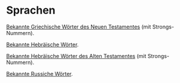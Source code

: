 # Sprachen

[Bekannte Griechische Wörter des Neuen Testamentes](http://renenyffenegger.ch/Biblisches/Sprachen/Griechisch-Neues-Testament-bekannt.html) (mit Strongs-Nummern).

[Bekannte Hebräische Wörter](https://rawgit.com/ReneNyffenegger/Sprachen/master/Hebr%C3%A4isch-bekannt.html).

[Bekannte Hebräische Wörter des Alten Testamentes](http://renenyffenegger.ch/Biblisches/Sprachen/Hebraeisch-Altes-Testament-bekannt.html) (mit Strongs-Nummern).

[Bekannte Russiche Wörter](https://rawgit.com/ReneNyffenegger/Sprachen/master/Russisch-bekannt.html).
